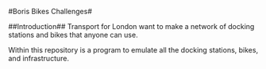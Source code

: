 #Boris Bikes Challenges#

##Introduction##
Transport for London want to make a network of docking stations and bikes that anyone can use.

Within this repository is a program to emulate all the docking stations, bikes, and infrastructure.
